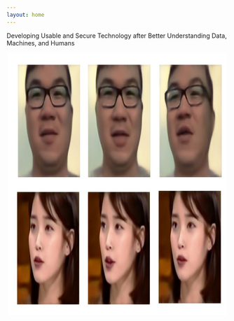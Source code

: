 ```yaml
---
layout: home
---
```



Developing Usable and Secure Technology after Better Understanding Data, Machines, and Humans

 <center><img src="img/IU.JPG" width="500" height="600"></center> 
